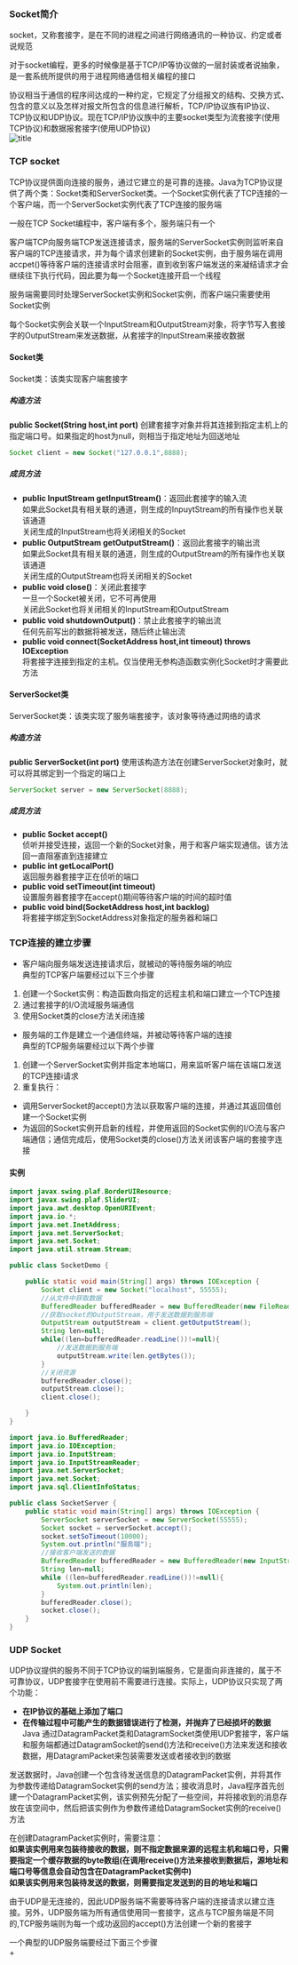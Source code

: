 ### Socket简介  
socket，又称套接字，是在不同的进程之间进行网络通讯的一种协议、约定或者说规范  
   
对于socket编程，更多的时候像是基于TCP/IP等协议做的一层封装或者说抽象，是一套系统所提供的用于进程网络通信相关编程的接口  
  
协议相当于通信的程序间达成的一种约定，它规定了分组报文的结构、交换方式、包含的意义以及怎样对报文所包含的信息进行解析，TCP/IP协议族有IP协议、TCP协议和UDP协议。现在TCP/IP协议族中的主要socket类型为流套接字(使用TCP协议)和数据报套接字(使用UDP协议)  
![title](https://raw.githubusercontent.com/liujinxi931204/image/master/gitnote/2020/11/04/1604477750141-1604477750188.png)  
 
### TCP socket  
TCP协议提供面向连接的服务，通过它建立的是可靠的连接。Java为TCP协议提供了两个类：Socket类和ServerSocket类。一个Socket实例代表了TCP连接的一个客户端，而一个ServerSocket实例代表了TCP连接的服务端  
  
一般在TCP Socket编程中，客户端有多个，服务端只有一个  
  
客户端TCP向服务端TCP发送连接请求，服务端的ServerSocket实例则监听来自客户端的TCP连接请求，并为每个请求创建新的Socket实例，由于服务端在调用accpet()等待客户端的连接请求时会阻塞，直到收到客户端发送的来凝结请求才会继续往下执行代码，因此要为每一个Socket连接开启一个线程  
  
服务端需要同时处理ServerSocket实例和Socket实例，而客户端只需要使用Socket实例  
  
每个Socket实例会关联一个InputStream和OutputStream对象，将字节写入套接字的OutputStream来发送数据，从套接字的InputStream来接收数据  
  
#### Socket类  
Socket类：该类实现客户端套接字  
##### 构造方法  
**public Socket(String host,int port)** 
创建套接字对象并将其连接到指定主机上的指定端口号。如果指定的host为null，则相当于指定地址为回送地址  
```java
Socket client = new Socket("127.0.0.1",8888); 
```  
##### 成员方法  
+ **public InputStream getInputStream()**：返回此套接字的输入流  
     如果此Socket具有相关联的通道，则生成的InpuytStream的所有操作也关联该通道  
     关闭生成的InputStream也将关闭相关的Socket  
+ **public OutputStream getOutputStream()**：返回此套接字的输出流  
     如果此Socket具有相关联的通道，则生成的OutputStream的所有操作也关联该通道  
     关闭生成的OutputStream也将关闭相关的Socket  
+ **public void close()**：关闭此套接字  
     一旦一个Socket被关闭，它不可再使用  
     关闭此Socket也将关闭相关的InputStream和OutputStream  
+ **public void shutdownOutput()**：禁止此套接字的输出流  
     任何先前写出的数据将被发送，随后终止输出流  
+ **public void connect(SocketAddress host,int timeout) throws IOException**  
     将套接字连接到指定的主机。仅当使用无参构造函数实例化Socket时才需要此方法  
#### ServerSocket类  
ServerSocket类：该类实现了服务端套接字，该对象等待通过网络的请求  
##### 构造方法  
**public ServerSocket(int port)**
使用该构造方法在创建ServerSocket对象时，就可以将其绑定到一个指定的端口上  
```java
ServerSocket server = new ServerSocket(8888);
``` 
##### 成员方法  
+ **public Socket accept()**  
    侦听并接受连接，返回一个新的Socket对象，用于和客户端实现通信。该方法回一直阻塞直到连接建立  
+ **public int getLocalPort()**  
    返回服务器套接字正在侦听的端口  
+ **public void setTimeout(int timeout)**  
    设置服务器套接字在accept()期间等待客户端的时间的超时值  
+ **public void bind(SocketAddress host,int backlog)**  
    将套接字绑定到SocketAddress对象指定的服务器和端口  

### TCP连接的建立步骤  
+ 客户端向服务端发送连接请求后，就被动的等待服务端的响应  
典型的TCP客户端要经过以下三个步骤  
1. 创建一个Socket实例：构造函数向指定的远程主机和端口建立一个TCP连接  
2. 通过套接字的I/O流域服务端通信  
3. 使用Socket类的close方法关闭连接  
+ 服务端的工作是建立一个通信终端，并被动等待客户端的连接  
典型的TCP服务端要经过以下两个步骤  
1. 创建一个ServerSocket实例并指定本地端口，用来监听客户端在该端口发送的TCP连接i请求  
2. 重复执行：  
+ 调用ServerSocket的accept()方法以获取客户端的连接，并通过其返回值创建一个Socket实例  
+ 为返回的Socket实例开启新的线程，并使用返回的Socket实例的I/O流与客户端通信；通信完成后，使用Socket类的close()方法关闭该客户端的套接字连接  
#### 实例  
```java
import javax.swing.plaf.BorderUIResource;
import javax.swing.plaf.SliderUI;
import java.awt.desktop.OpenURIEvent;
import java.io.*;
import java.net.InetAddress;
import java.net.ServerSocket;
import java.net.Socket;
import java.util.stream.Stream;

public class SocketDemo {

    public static void main(String[] args) throws IOException {
        Socket client = new Socket("localhost", 55555);
        //从文件中获取数据
        BufferedReader bufferedReader = new BufferedReader(new FileReader("d://bw.txt"));
        //获取socket的OutputStream，用于发送数据到服务端
        OutputStream outputStream = client.getOutputStream();
        String len=null;
        while((len=bufferedReader.readLine())!=null){
            //发送数据到服务端
            outputStream.write(len.getBytes());
        }
        //关闭资源
        bufferedReader.close();
        outputStream.close();
        client.close();

    }
}
```
```java
import java.io.BufferedReader;
import java.io.IOException;
import java.io.InputStream;
import java.io.InputStreamReader;
import java.net.ServerSocket;
import java.net.Socket;
import java.sql.ClientInfoStatus;

public class SocketServer {
    public static void main(String[] args) throws IOException {
        ServerSocket serverSocket = new ServerSocket(55555);
        Socket socket = serverSocket.accept();
        socket.setSoTimeout(10000);
        System.out.println("服务端");
        //接收客户端发送的数据
        BufferedReader bufferedReader = new BufferedReader(new InputStreamReader(socket.getInputStream()));
        String len=null;
        while ((len=bufferedReader.readLine())!=null){
            System.out.println(len);
        }
        bufferedReader.close();
        socket.close();
    }
}

```
### UDP Socket  
UDP协议提供的服务不同于TCP协议的端到端服务，它是面向非连接的，属于不可靠协议，UDP套接字在使用前不需要进行连接。实际上，UDP协议只实现了两个功能：  
+ **在IP协议的基础上添加了端口**  
+ **在传输过程中可能产生的数据错误进行了检测，并抛弃了已经损坏的数据**  
Java 通过DatagramPacket类和DatagramSocket类使用UDP套接字，客户端和服务端都通过DatagramSocket的send()方法和receive()方法来发送和接收数据，用DatagramPacket来包装需要发送或者接收到的数据  
  
发送数据时，Java创建一个包含待发送信息的DatagramPacket实例，并将其作为参数传递给DatagramSocket实例的send方法；接收消息时，Java程序首先创建一个DatagramPacket实例，该实例预先分配了一些空间，并将接收到的消息存放在该空间中，然后把该实例作为参数传递给DatagramSocket实例的receive()方法  
  
在创建DatagramPacket实例时，需要注意：  
**如果该实例用来包装待接收的数据，则不指定数据来源的远程主机和端口号，只需要指定一个缓存数据的byte数组(在调用receive()方法来接收到数据后，源地址和端口号等信息会自动包含在DatagramPacket实例中)**  
**如果该实例用来包装待发送的数据，则需要指定发送到的目的地址和端口**  
  
由于UDP是无连接的，因此UDP服务端不需要等待客户端的连接请求以建立连接。另外，UDP服务端为所有通信使用同一套接字，这点与TCP服务端是不同的,TCP服务端则为每一个成功返回的accept()方法创建一个新的套接字  
  
一个典型的UDP服务端要经过下面三个步骤  
+ 



  


